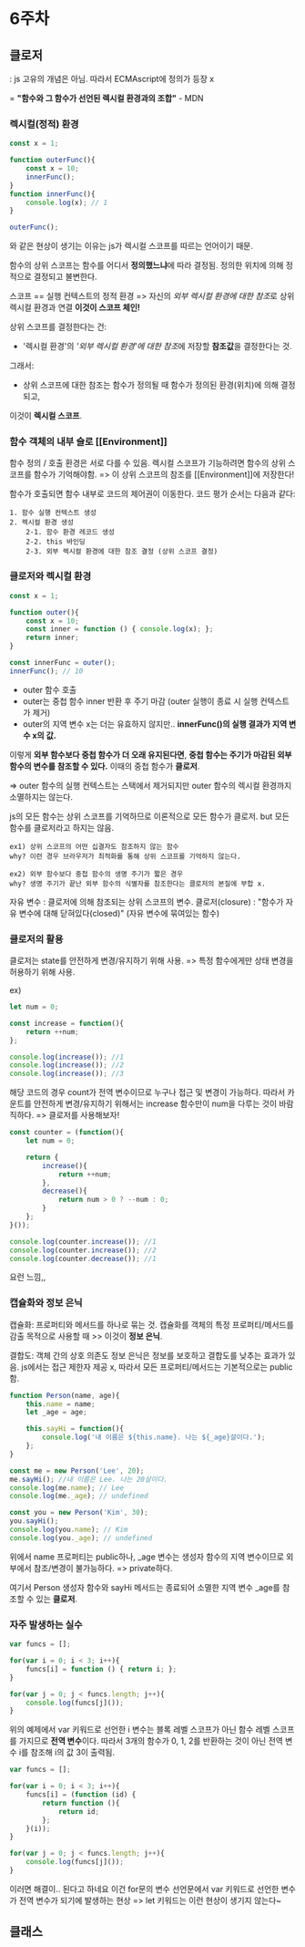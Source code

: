 # 6주차
## 클로저
: js 고유의 개념은 아님. 따라서 ECMAscript에 정의가 등장 x

= **"함수와 그 함수가 선언된 렉시컬 환경과의 조합"** - MDN

### 렉시컬(정적) 환경
```javascript
const x = 1;

function outerFunc(){
    const x = 10;
    innerFunc();
}
function innerFunc(){
    console.log(x); // 1
}

outerFunc();
```
와 같은 현상이 생기는 이유는 js가 렉시컬 스코프를 따르는 언어이기 때문.

함수의 상위 스코프는 함수를 어디서 **정의했느냐**에 따라 결정됨.
정의한 위치에 의해 정적으로 결정되고 불변한다.

스코프 == 실행 컨텍스트의 정적 환경 => 자신의 *외부 렉시컬 환경에 대한 참조*로 상위 렉시컬 환경과 연결 
**이것이 스코프 체인!**

상위 스코프를 결정한다는 건:
- '렉시컬 환경'의 *'외부 렉시컬 환경'에 대한 참조*에 저장할 **참조값**을 결정한다는 것.

그래서: 
- 상위 스코프에 대한 참조는 함수가 정의될 때 함수가 정의된 환경(위치)에 의해 결정되고,

이것이 **렉시컬 스코프**.

### 함수 객체의 내부 슬로 [[Environment]]
함수 정의 / 호출 환경은 서로 다를 수 있음.
렉시컬 스코프가 기능하려면 함수의 상위 스코프를 함수가 기억해야함.
=> 이 상위 스코프의 참조를 [[Environment]]에 저장한다!

함수가 호출되면 함수 내부로 코드의 제어권이 이동한다. 코드 평가 순서는 다음과 같다:

    1. 함수 실행 컨텍스트 생성
    2. 렉시컬 환경 생성
        2-1. 함수 환경 레코드 생성
        2-2. this 바인딩
        2-3. 외부 렉시컬 환경에 대한 참조 결정 (상위 스코프 결정)

### 클로저와 렉시컬 환경
```javascript
const x = 1;

function outer(){
    const x = 10;
    const inner = function () { console.log(x); };
    return inner;
}

const innerFunc = outer();
innerFunc(); // 10
```
- outer 함수 호출
- outer는 중첩 함수 inner 반환 후 주기 마감 (outer 실행이 종료 시 실행 컨텍스트가 제거)
- outer의 지역 변수 x는 더는 유효하지 않지만.. **innerFunc()의 실행 결과가 지역 변수 x의 값.**

이렇게 **외부 함수보다 중첩 함수가 더 오래 유지된다면**,
**중첩 함수는 주기가 마감된 외부 함수의 변수를 참조할 수 있다.**
이때의 중첩 함수가 **클로저**.

=> outer 함수의 실행 컨텍스트는 스택에서 제거되지만 outer 함수의 렉시컬 환경까지 소멸하지는 않는다.

js의 모든 함수는 상위 스코프를 기억하므로 이론적으로 모든 함수가 클로저.
but 모든 함수를 클로저라고 하지는 않음.

    ex1) 상위 스코프의 어떤 십결자도 참조하지 않는 함수
    why? 이런 경우 브라우저가 최적화를 통해 상위 스코프를 기억하지 않는다.

    ex2) 외부 함수보다 중첩 함수의 생명 주기가 짧은 경우
    why? 생명 주기가 끝난 외부 함수의 식별자를 참조한다는 클로저의 본질에 부합 x.

자유 변수 : 클로저에 의해 참조되는 상위 스코프의 변수.
클로저(closure) : "함수가 자유 변수에 대해 닫혀있다(closed)" (자유 변수에 묶여있는 함수)

### 클로저의 활용
클로저는 state를 안전하게 변경/유지하기 위해 사용.
=> 특정 함수에게만 상태 변경을 허용하기 위해 사용.

ex)
```javascript
let num = 0;

const increase = function(){
    return ++num;
};

console.log(increase()); //1
console.log(increase()); //2
console.log(increase()); //3
```
해당 코드의 경우 count가 전역 변수이므로 누구나 접근 및 변경이 가능하다.
따라서 카운트를 안전하게 변경/유지하기 위해서는 increase 함수만이 num을 다루는 것이 바람직하다.
=> 클로저를 사용해보자!

```javascript
const counter = (function(){
    let num = 0;

    return {
        increase(){
            return ++num;
        },
        decrease(){
            return num > 0 ? --num : 0;
        }
    };
}());

console.log(counter.increase()); //1
console.log(counter.increase()); //2
console.log(counter.decrease()); //1
```
요런 느낌,,

### 캡슐화와 정보 은닉
캡슐화: 프로퍼티와 메서드를 하나로 묶는 것.
캡슐화를 객체의 특정 프로퍼티/메서드를 감출 목적으로 사용할 때 >> 이것이 **정보 은닉**.

결합도: 객체 간의 상호 의존도
정보 은닉은 정보를 보호하고 결합도를 낮추는 효과가 있음.
js에서는 접근 제한자 제공 x, 따라서 모든 프로퍼티/메서드는 기본적으로는 public함.

```javascript
function Person(name, age){
    this.name = name;
    let _age = age;

    this.sayHi = function(){
        console.log('내 이름은 ${this.name}. 나는 ${_age}살이다.');
    };
}

const me = new Person('Lee', 20);
me.sayHi(); //내 이름은 Lee. 나는 20살이다.
console.log(me.name); // Lee
console.log(me._age); // undefined

const you = new Person('Kim', 30);
you.sayHi();
console.log(you.name); // Kim
console.log(you._age); // undefined
```
위에서 name 프로퍼티는 public하나, _age 변수는 생성자 함수의 지역 변수이므로 외부에서 참조/변경이 불가능하다. => private하다.

여기서 Person 생성자 함수와 sayHi 메서드는 종료되어 소멸한 지역 변수 _age를 참조할 수 있는 **클로저**.

### 자주 발생하는 실수
```javascript
var funcs = [];

for(var i = 0; i < 3; i++){
    funcs[i] = function () { return i; };
}

for(var j = 0; j < funcs.length; j++){
    console.log(funcs[j]());
}
```
위의 예제에서 var 키워드로 선언한 i 변수는 블록 레벨 스코프가 아닌 함수 레벨 스코프를 가지므로 **전역 변수**이다.
따라서 3개의 함수가 0, 1, 2를 반환하는 것이 아닌 전역 변수 i를 참조해 i의 값 3이 출력됨.

```javascript
var funcs = [];

for(var i = 0; i < 3; i++){
    funcs[i] = (function (id) {
        return function (){
            return id;
        };
    }(i));
}

for(var j = 0; j < funcs.length; j++){
    console.log(funcs[j]());
}
```
이러면 해결이.. 된다고 하네요
이건 for문의 변수 선언문에서 var 키워드로 선언한 변수가 전역 변수가 되기에 발생하는 현상
=> let 키워드는 이런 현상이 생기지 않는다~

## 클래스

## 